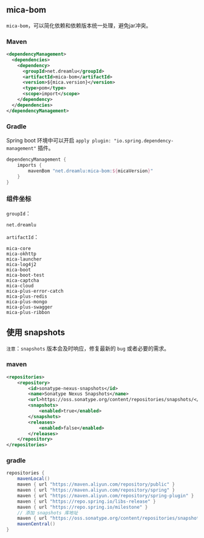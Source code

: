 ## mica-bom
`mica-bom`，可以简化依赖和依赖版本统一处理，避免jar冲突。

### Maven
```xml
<dependencyManagement> 
  <dependencies> 
    <dependency> 
      <groupId>net.dreamlu</groupId>
      <artifactId>mica-bom</artifactId>
      <version>${mica.version}</version>
      <type>pom</type>
      <scope>import</scope> 
    </dependency> 
  </dependencies> 
</dependencyManagement>
```

### Gradle
Spring boot 环境中可以开启 `apply plugin: "io.spring.dependency-management"` 插件。

```groovy
dependencyManagement {
    imports {
        mavenBom "net.dreamlu:mica-bom:${micaVersion}"
    }
}
```

### 组件坐标
`groupId`：
```text
net.dreamlu
```

`artifactId`：
```text
mica-core
mica-okhttp
mica-launcher
mica-log4j2
mica-boot
mica-boot-test
mica-captcha
mica-cloud
mica-plus-error-catch
mica-plus-redis
mica-plus-mongo
mica-plus-swagger
mica-plus-ribbon
```

## 使用 snapshots

`注意`：`snapshots` 版本会及时响应，修复最新的 `bug` 或者必要的需求。

### maven
```xml
<repositories>
    <repository>
        <id>sonatype-nexus-snapshots</id>
        <name>Sonatype Nexus Snapshots</name>
        <url>https://oss.sonatype.org/content/repositories/snapshots/</url>
        <snapshots>
            <enabled>true</enabled>
        </snapshots>
        <releases>
            <enabled>false</enabled>
        </releases>
    </repository>
</repositories>
```

### gradle

```groovy
repositories {
    mavenLocal()
    maven { url "https://maven.aliyun.com/repository/public" }
    maven { url "https://maven.aliyun.com/repository/spring" }
    maven { url "https://maven.aliyun.com/repository/spring-plugin" }
    maven { url "https://repo.spring.io/libs-release" }
    maven { url "https://repo.spring.io/milestone" }
    // 添加 snapshots 库地址
    maven { url "https://oss.sonatype.org/content/repositories/snapshots" }
    mavenCentral()
}
```